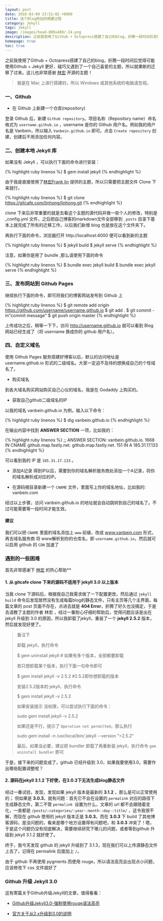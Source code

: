 ```yaml
---
layout: post
date: 2016-03-09 23:52:02 +0800
title: 这个Blog网站的搭建过程
category: Jekyll
tags: Jekyll
image: /images/head-800x400/-24.png
description: 之前我使用了Github + Octopress搭建了自己的blog，折腾一段时间后觉得可能使用Github + Jekyll 更好，碰巧又遇到了一个自己喜爱的主题，所以就果断的迁移了过来。这儿也非常感谢林宏开源的主题！
homepage: true
toc: true
---
```


之前我使用了Github + Octopress搭建了自己的blog，折腾一段时间后觉得可能使用Github + Jekyll 更好，碰巧又遇到了一个自己喜爱的主题，所以就果断的迁移了过来。这儿也非常感谢 [林宏](http://www.flinhong.com/) 开源的主题！

> 我是在 Mac 上进行搭建的，所以 Windows 或其他系统的电脑请忽视。

### 一、Github

* 在 Github 上新建一个仓库(repository)

登录 Github 后，新建 `Github repository`。项目名称（Repository name）命名格式为 `username.github.io` ，username 是你的 Github 用户名。例如我的用户名是 Vanbein，所以输入 `Vanbein.github.io` 即可。点击 `Create repository` 创建，创建后不用添加任何内容。


### 二、创建本地 Jekyll 库

如果没有 Jekyll ，可以执行下面的命令进行安装：

{% highlight ruby linenos %}
$ gem install jekyll
{% endhighlight %}

由于我是直接使用了[林宏Frank lin](http://www.flinhong.com/) 提供的主题，所以只需要把主题文件 Clone 下来就行，

{% highlight ruby linenos %}
$ git clone https://gitcafe.com/linhong/linhong.git
{% endhighlight %}

clone 下来后非常重要的就是去看这个主题的源代码并做一些个人的修改，特别是 _config.yml 文件，之后把自己博客的markdown文件全部移到 `_posts` 目录下基本上就完成了所有的迁移工作，以后我们新增 blog 也是放在这个文件夹下。

再执行下面的命令，浏览器打开 http://localhost:4000 便可以看到新的主题

{% highlight ruby linenos %}
$ jekyll build 
$ jekyll serve
{% endhighlight %}

注意，如果你是用了 bundle ,那么请使用下面的命令

{% highlight ruby linenos %}
$ bundle exec jekyll build 
$ bundle exec jekyll serve
{% endhighlight %}

### 三、发布网站到 Github Pages

继续执行下面的命令，即可将我们的博客网站发布到 Github 上

{% highlight ruby linenos %}
$ git remote add origin https://github.com/username/username.github.io
$ git add .
$ git commit -m"commit message"
$ git push origin master
{% endhighlight %}

上传成功之后，稍等一下下，访问 http://username.github.io 就可以看到 Blog 网站已经生成了（将 username 换成你的 github 用户名）。

### 四、自定义域名

使用 Github Pages 服务搭建好博客以后，默认的访问地址是 username.github.io 形式的二级域名。大家一定迫不及待的想换成自己的个性域名了。

* 购买域名

到各大域名购买网站购买自己心仪的域名，我是在 Godaddy 上购买的。

* 获取自己github二级域名的IP

以我的域名 vanbein.github.io 为例，输入以下命令：

{% highlight ruby linenos %}
$ dig vanbein.github.io
{% endhighlight %}

在输出内容中找到 **ANSWER SECTION** 一项，比如我的：

{% highlight ruby linenos %}
;; ANSWER SECTION:
vanbein.github.io.	1668	IN	CNAME	github.map.fastly.net.
github.map.fastly.net.	151	IN	A	185.31.17.133
{% endhighlight %}

可以看到我的 IP 是 `185.31.17.133` 。

* 添加A记录
得到IP以后，需要到你的域名解析服务商处添加一个A记录，将你的域名解析成对应的IP。

* 在源码根目录新建一个 `CNAME` 文件，里面写上你的域名地址，比如我的: vanbein.com

经过以上步骤，访问 vanbein.github.io 的地址就会自动跳转到自己的域名了。不过可能需要等一段时间才能生效。

#### 建议

我们可以把 `CNAME` 里面的域名添加上 `www` 前缀，改成 www.vanbein.com 形式，再去域名服务商 将 www解析到你的仓库名，即 `username.github.io`，然后就可以启用 github 的 `CDN` 加速了

### 遇到的一些困难

首先非常感谢下 [林宏](http://www.flinhong.com/) 的热心帮助**

#### 1. 从 gitcafe clone 下来的源码不适用于 jekyll 3.0 以上版本

当我 clone 下源码后，根据我自己我需求做了一下配置更改，然后通过 `jekyll build` 命令后发现居然没有生成每篇blog的静态文件，只有主页等几个主界面，每篇文章的 post 页面不存在，点进去就是 **404 Error**，折腾了好久也没搞定，于是去请教了主题的作者 林宏 ，经过一番耐心仔细的帮助后，觉得问题应该是出在 jekyll 升级到 3.0 的原因，所以我卸载了jekyll，重装了一个 **jekyll 2.5.2** 版本，然后就发现好使了。

> 备注下
> 
> 卸载 jekyll，执行命令
> 
> $ gem uninstall jekyll  # 如果有多个版本，全部都要卸载
>
> 若只想卸载某个版本，执行下面一句命令即可
> 
> $ gem install jekyll -v 2.5.2  #2.5.2即你想卸载的版本
> 
> 安装2.5.2版本的 jekyll，执行命令
> 
> $ gem install jekyll -v 2.5.2
> 
> 如果安装提示 没权限，可以尝试执行下面的命令：
> 
> sudo gem install jekyll -v 2.5.2
> 
> 如果还是不行，提示了 `Operation not permitted`，那么执行
> 
> sudo gem install -n /usr/local/bin/ jekyll --version "=2.5.2"
> 
> 最后，如果没必要，建议把 bundler 卸载了再重新装 jekyll，执行命令 `gem uninstall bundler` 即可

于是，接下来的问题变成了，github 已经升级到 3.0，如果我要使用3.0，需要作出哪些配置调整呢？ 

#### 2. 源码在jekyll 3.1.2 下好使，在3.0.3下无法生成blog静态文件

经过一番试验，发现，发现如果 jekyll 版本是最新的 **3.1.2** ，那么是可以正常使用的； 但如果是 **3.0.3**，就有问题：首先它不会在设置的 `permalink` 对应的路径下生成静态文件，第二不管 `permalink `设置为什么，文章的 url 都不会跟随着变化，一直都是 `/posts/:categories/:year-:month-:day-:title/` ，这令我很不解，而现在 github 使用的 jekyll 版本正是 **3.0.3**。而在 **3.0.3** 下 build 了其他博客源码，是没问题的，看来是哪个地方设置得有问题吧，和 **3.0.3** 冲突了！嗯，于是这个问题仍没有彻底解决，需要继续研究下哪儿的问题，或者等到github 升级到 jekyll 3.1.2 就好使了。


终于，我今天发现 github 的 jekyll 升级到了 3.1.3，现在我们可以上传源静态文件上去了，记得在 permalink 后面加上 `/`。

由于 github 不再使用 pygments 而使用 rouge，所以语法高亮会出现点小问题，应该修改下 css 文件就好了

### Github 升级 Jekyll 3.0

这有寄篇关于Github升级Jekyll的文章，值得看看：

* [Github升级Jekyll3.0-强制使用rouge语法高亮](http://platinhom.github.io/2016/02/04/update-github-rouge/)

* [官方关于从2.x升级到3.0的说明](https://jekyllrb.com/docs/upgrading/2-to-3/)

